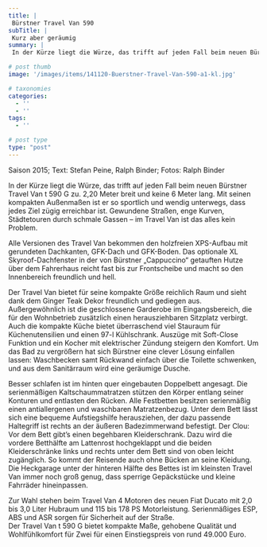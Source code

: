 ```yaml
---
title: |
 Bürstner Travel Van 590
subTitle: |
 Kurz aber geräumig
summary: |
 In der Kürze liegt die Würze, das trifft auf jeden Fall beim neuen Bürstner Travel Van t 590 G zu. 2,20 Meter breit und keine 6 Meter lang. Mit seinen kompakten Außenmaßen ist er so sportlich und wendig unterwegs, dass jedes Ziel zügig erreichbar ist. Gewundene Straßen, enge Kurven, Städtetouren durch schmale Gassen

# post thumb
image: '/images/items/141120-Buerstner-Travel-Van-590-a1-kl.jpg'

# taxonomies
categories: 
  - ''
  - ''
tags:
  - ''

# post type
type: "post"
---
```


Saison 2015; Text: Stefan Peine, Ralph Binder; Fotos: Ralph Binder  

In der Kürze liegt die Würze, das trifft auf jeden Fall beim neuen Bürstner Travel Van t 590 G zu. 2,20 Meter breit und keine 6 Meter lang. Mit seinen kompakten Außenmaßen ist er so sportlich und wendig unterwegs, dass jedes Ziel zügig erreichbar ist. Gewundene Straßen, enge Kurven, Städtetouren durch schmale Gassen – im Travel Van ist das alles kein Problem.  

Alle Versionen des Travel Van bekommen den holzfreien XPS-Aufbau mit gerundeten Dachkanten, GFK-Dach und GFK-Boden. Das optionale XL Skyroof-Dachfenster in der von Bürstner „Cappuccino“ getauften Hutze über dem Fahrerhaus reicht fast bis zur Frontscheibe und macht so den Innenbereich freundlich und hell.  

Der Travel Van bietet für seine kompakte Größe reichlich Raum und sieht dank dem Ginger Teak Dekor freundlich und gediegen aus. Außergewöhnlich ist die geschlossene Garderobe im Eingangsbereich, die für den Wohnbetrieb zusätzlich einen herausziehbaren Sitzplatz verbirgt. Auch die kompakte Küche bietet überraschend viel Stauraum für Küchenutensilien und einen 97-l Kühlschrank. Auszüge mit Soft-Close Funktion und ein Kocher mit elektrischer Zündung steigern den Komfort. Um das Bad zu vergrößern hat sich Bürstner eine clever Lösung einfallen lassen: Waschbecken samt Rückwand einfach über die Toilette schwenken, und aus dem Sanitärraum wird eine geräumige Dusche.  

Besser schlafen ist im hinten quer eingebauten Doppelbett angesagt. Die serienmäßigen Kaltschaummatratzen stützen den Körper entlang seiner Konturen und entlasten den Rücken. Alle Festbetten besitzen serienmäßig einen antiallergenen und waschbaren Matratzenbezug. Unter dem Bett lässt sich eine bequeme Aufstiegshilfe herausziehen, der dazu passende Haltegriff ist rechts an der äußeren Badezimmerwand befestigt. Der Clou: Vor dem Bett gibt’s einen begehbaren Kleiderschrank. Dazu wird die vordere Betthälfte am Lattenrost hochgeklappt und die beiden Kleiderschränke links und rechts unter dem Bett sind von oben leicht zugänglich. So kommt der Reisende auch ohne Bücken an seine Kleidung. Die Heckgarage unter der hinteren Hälfte des Bettes ist im kleinsten Travel Van immer noch groß genug, dass sperrige Gepäckstücke und kleine Fahrräder hineinpassen.  

Zur Wahl stehen beim Travel Van 4 Motoren des neuen Fiat Ducato mit 2,0 bis 3,0 Liter Hubraum und 115 bis 178 PS Motorleistung. Serienmäßiges ESP, ABS und ASR sorgen für Sicherheit auf der Straße.  
Der Travel Van t 590 G bietet kompakte Maße, gehobene Qualität und Wohlfühlkomfort für Zwei für einen Einstiegspreis von rund 49.000 Euro.